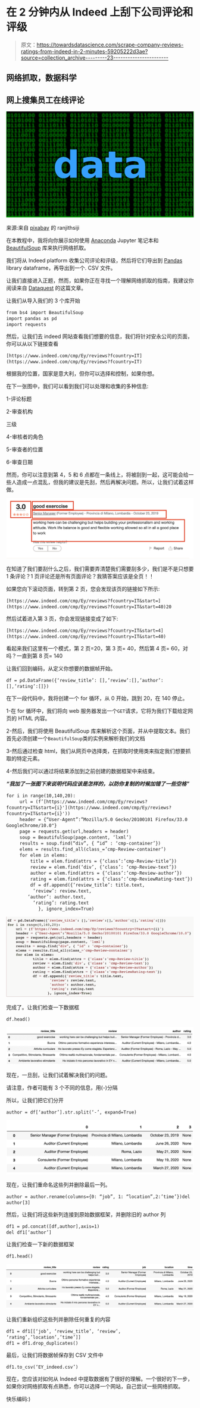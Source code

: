 # 在 2 分钟内从 Indeed 上刮下公司评论和评级

> 原文：<https://towardsdatascience.com/scrape-company-reviews-ratings-from-indeed-in-2-minutes-59205222d3ae?source=collection_archive---------23----------------------->

## 网络抓取，数据科学

## 网上搜集员工在线评论

![](img/8438f920fd52779d9cc82256bc5ab909.png)

来源:来自 [pixabay](https://pixabay.com/vectors/data-black-green-wallpaper-2453751/) 的 ranjithsiji

在本教程中，我将向你展示如何使用 [Anaconda](https://www.anaconda.com/) Jupyter 笔记本和 [BeautifulSoup](https://www.crummy.com/software/BeautifulSoup/) 库来执行网络抓取。

我们将从 Indeed platform 收集公司评论和评级，然后将它们导出到 [Pandas](http://pandas.pydata.org/) library dataframe，再导出到一个. CSV 文件。

让我们直接进入正题，然而，如果你正在寻找一个理解网络抓取的指南，我建议你阅读来自 [Dataquest](https://www.dataquest.io/blog/web-scraping-tutorial-python/) 的这篇文章。

让我们从导入我们的 3 个库开始

```
from bs4 import BeautifulSoup
import pandas as pd
import requests
```

然后，让我们去 indeed 网站查看我们想要的信息，我们将针对安永公司的页面，你可以从以下链接查看

```
[https://www.indeed.com/cmp/Ey/reviews?fcountry=IT](https://www.indeed.com/cmp/Ey/reviews?fcountry=IT)
```

根据我的位置，国家是意大利，但你可以选择和控制，如果你想。

在下一张图中，我们可以看到我们可以处理和收集的多种信息:

1-评论标题

2-审查机构

三级

4-审核者的角色

5-审查者的位置

6-审查日期

然而，你可以注意到第 4，5 和 6 点都在一条线上，将被刮到一起，这可能会给一些人造成一点混乱，但我的建议是先刮，然后再解决问题。所以，让我们试着这样做。

![](img/bdbc4b2c311def85505036b4bb0afff1.png)

在知道了我们要刮什么之后，我们需要弄清楚我们需要刮多少，我们是不是只想要 1 条评论？1 页评论还是所有页面评论？我猜答案应该是全页！！

如果您向下滚动页面，转到第 2 页，您会发现该页的链接如下所示:

```
[https://www.indeed.com/cmp/Ey/reviews?fcountry=IT&start=](https://www.indeed.com/cmp/Ey/reviews?fcountry=IT&start=40)20
```

然后试着进入第 3 页，你会发现链接变成了如下:

```
[https://www.indeed.com/cmp/Ey/reviews?fcountry=IT&start=4](https://www.indeed.com/cmp/Ey/reviews?fcountry=IT&start=40)
```

看起来我们这里有一个模式，第 2 页=20，第 3 页= 40，然后第 4 页= 60，对吗？一直到第 8 页= 140

让我们回到编码，从定义你想要的数据帧开始。

```
df = pd.DataFrame({‘review_title’: [],’review’:[],’author’:[],’rating’:[]})
```

在下一段代码中，我将创建一个 for 循环，从 0 开始，跳到 20，在 140 停止。

1-在 for 循环中，我们将向 web 服务器发出一个`GET`请求，它将为我们下载给定网页的 HTML 内容。

2-然后，我们将使用 BeautifulSoup 库来解析这个页面，并从中提取文本。我们首先必须创建一个`BeautifulSoup`类的实例来解析我们的文档

3-然后通过检查 html，我们从网页中选择类，在抓取时使用类来指定我们想要抓取的特定元素。

4-然后我们可以通过将结果添加到之前创建的数据框架中来结束。

***“我加了一张图下来说明代码应该是怎样的，以防你复制的时候加错了一些空格”***

```
for i in range(10,140,20):
     url = (f’[https://www.indeed.com/cmp/Ey/reviews?fcountry=IT&start={i}'](https://www.indeed.com/cmp/Ey/reviews?fcountry=IT&start={i}'))
     header = {“User-Agent”:”Mozilla/5.0 Gecko/20100101 Firefox/33.0 GoogleChrome/10.0"}
     page = requests.get(url,headers = header)
     soup = BeautifulSoup(page.content, ‘lxml’)
     results = soup.find(“div”, { “id” : ‘cmp-container’})
     elems = results.find_all(class_=’cmp-Review-container’)
     for elem in elems:
         title = elem.find(attrs = {‘class’:’cmp-Review-title’})
         review = elem.find(‘div’, {‘class’: ‘cmp-Review-text’})
         author = elem.find(attrs = {‘class’:’cmp-Review-author’})
         rating = elem.find(attrs = {‘class’:’cmp-ReviewRating-text’})
         df = df.append({‘review_title’: title.text,
          ‘review’: review.text,
        ‘author’: author.text,
          ‘rating’: rating.text
            }, ignore_index=True)
```

![](img/fe8949db17b4d1d3c42ba54c541bb248.png)

完成了。让我们检查一下数据框

```
df.head()
```

![](img/ed0664af1d36a9fc4dafb1f975c42518.png)

现在，一旦刮，让我们试着解决我们的问题。

请注意，作者可能有 3 个不同的信息，用(-)分隔

所以，让我们把它们分开

```
author = df[‘author’].str.split(‘-’, expand=True)
```

![](img/09bf660e0099a4d5da87ba0dacc1adac.png)

现在，让我们重命名这些列并删除最后一列。

```
author = author.rename(columns={0: “job”, 1: “location”,2:’time’})del author[3]
```

然后，让我们将这些新列连接到原始数据框架，并删除旧的 author 列

```
df1 = pd.concat([df,author],axis=1)
del df1[‘author’]
```

让我们检查一下新的数据框架

```
df1.head()
```

![](img/2a3f7b27517653f727f565735bf9e152.png)

让我们重新组织这些列并删除任何重复的内容

```
df1 = df1[[‘job’, ‘review_title’, ‘review’, ‘rating’,’location’,’time’]]
df1 = df1.drop_duplicates()
```

最后，让我们将数据帧保存到 CSV 文件中

```
df1.to_csv(‘EY_indeed.csv’)
```

现在，您应该对如何从 Indeed 中提取数据有了很好的理解。一个很好的下一步，如果你对网络抓取有点熟悉，你可以选择一个网站，自己尝试一些网络抓取。

快乐编码:)